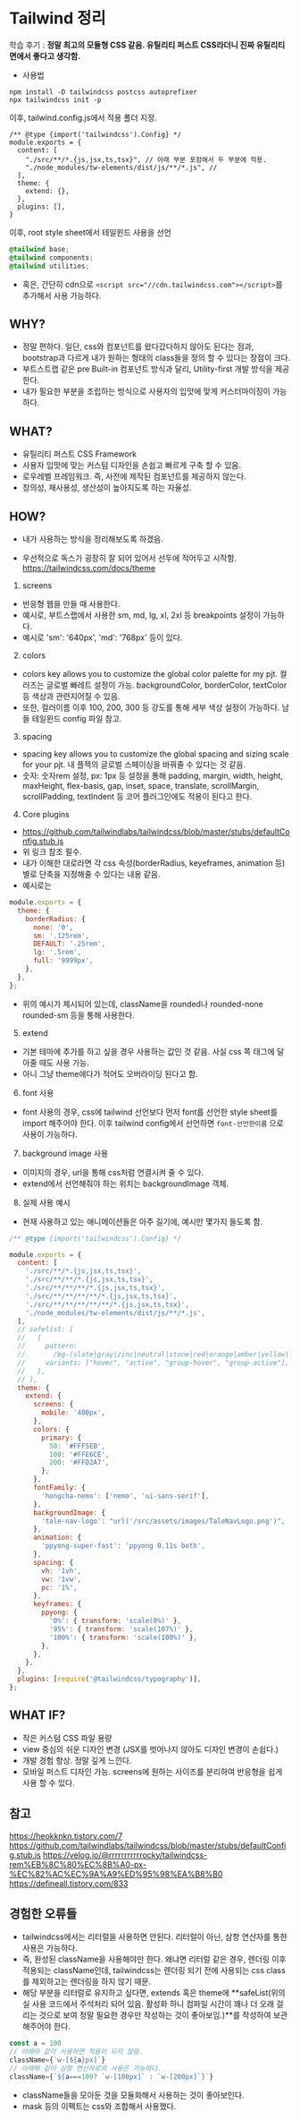 # Tailwind 정리

학습 후기 : **정말 최고의 모듈형 CSS 같음. 유틸리티 퍼스트 CSS라더니 진짜 유틸리티 면에서 좋다고 생각함.**

- 사용법

```
npm install -D tailwindcss postcss autoprefixer
npx tailwindcss init -p
```

이후, tailwind.config.js에서 적용 폴더 지정.

```
/** @type {import('tailwindcss').Config} */
module.exports = {
  content: [
    "./src/**/*.{js,jsx,ts,tsx}", // 아래 부분 포함해서 두 부분에 적용.
    "./node_modules/tw-elements/dist/js/**/*.js", //
  ],
  theme: {
    extend: {},
  },
  plugins: [],
}
```

이후, root style sheet에서 테일윈드 사용을 선언

```css
@tailwind base;
@tailwind components;
@tailwind utilities;
```

- 혹은, 간단히 cdn으로 `<script src="//cdn.tailwindcss.com"></script>`를 추가해서 사용 가능하다.

## WHY?

- 정말 편하다. 일단, css와 컴포넌트를 왔다갔다하지 않아도 된다는 점과, bootstrap과 다르게 내가 원하는 형태의 class들을 정의 할 수 있다는 장점이 크다.
- 부트스트랩 같은 pre Built-in 컴포넌트 방식과 달리, Utility-first 개발 방식을 제공한다.
- 내가 필요한 부분을 조립하는 방식으로 사용자의 입맛에 맞게 커스터마이징이 가능하다.

## WHAT?

- 유틸리티 퍼스트 CSS Framework
- 사용자 입맛에 맞는 커스텀 디자인을 손쉽고 빠르게 구축 할 수 있음.
- 로우레벨 프레임워크. 즉, 사전에 제작된 컴포넌트를 제공하지 않는다.
- 창의성, 재사용성, 생산성이 높아지도록 하는 자율성.

## HOW?

- 내가 사용하는 방식을 정리해보도록 하겠음.

- 우선적으로 독스가 굉장히 잘 되어 있어서 선두에 적어두고 시작함.
  https://tailwindcss.com/docs/theme

1. screens

- 반응형 웹을 만들 때 사용한다.
- 예시로, 부트스랩에서 사용한 sm, md, lg, xl, 2xl 등 breakpoints 설정이 가능하다.
- 예시로 'sm': '640px', 'md': '768px' 등이 있다.

2. colors

- colors key allows you to customize the global color palette for my pjt. 컬러즈는 글로벌 빠레트 설정이 가능. backgroundColor, borderColor, textColor 등 색상과 관련지어질 수 있음.
- 또한, 컬러이름 이후 100, 200, 300 등 강도를 통해 세부 색상 설정이 가능하다. 남들 테일윈드 config 파일 참고.

3. spacing

- spacing key allows you to customize the global spacing and sizing scale for your pjt. 내 플젝의 글로벌 스페이싱을 바꿔줄 수 있다는 것 같음.
- 숫자: 숫자rem 설정, px: 1px 등 설정을 통해 padding, margin, width, height, maxHeight, flex-basis, gap, inset, space, translate, scrollMargin, scrollPadding, textIndent 등 코어 플러그인에도 적용이 된다고 한다.

4. Core plugins

- https://github.com/tailwindlabs/tailwindcss/blob/master/stubs/defaultConfig.stub.js
- 위 링크 참조 필수.
- 내가 이해한 대로라면 각 css 속성(borderRadius, keyeframes, animation 등) 별로 단축을 지정해줄 수 있다는 내용 같음.
- 예시로는

```js
module.exports = {
  theme: {
    borderRadius: {
      none: '0',
      sm: '.125rem',
      DEFAULT: '.25rem',
      lg: '.5rem',
      full: '9999px',
    },
  },
};
```

- 위의 예시가 제시되어 있는데, className을 rounded나 rounded-none rounded-sm 등을 통해 사용한다.

5. extend

- 기본 테마에 추가를 하고 싶을 경우 사용하는 값인 것 같음. 사실 css 쪽 태그에 달아줄 때도 사용 가능.
- 아니 그냥 theme에다가 적어도 오버라이딩 된다고 함.

6. font 사용

- font 사용의 경우, css에 tailwind 선언보다 먼저 font를 선언한 style sheet를 import 해주어야 한다. 이후 tailwind config에서 선언하면 `font-선언한이름` 으로 사용이 가능하다.

7. background image 사용

- 이미지의 경우, url을 통해 css처럼 연결시켜 줄 수 있다.
- extend에서 선언해줘야 하는 위치는 backgroundImage 객체.

8. 실제 사용 예시

- 현재 사용하고 있는 애니메이션들은 아주 길기에, 예시만 몇가지 들도록 함.

```js
/** @type {import('tailwindcss').Config} */

module.exports = {
  content: [
    './src/**/*.{js,jsx,ts,tsx}',
    './src/**/**/*.{js,jsx,ts,tsx}',
    './src/**/**/**/*.{js,jsx,ts,tsx}',
    './src/**/**/**/**/*.{js,jsx,ts,tsx}',
    './src/**/**/**/**/**/*.{js,jsx,ts,tsx}',
    './node_modules/tw-elements/dist/js/**/*.js',
  ],
  // safelist: [
  //   {
  //     pattern:
  //       /bg-(slate|gray|zinc|neutral|stone|red|orange|amber|yellow|lime|green|emerald|teal|cyan|sky|blue|indigo|violet|purple|fuchsia|pinkrose|primary|secondary|tertiaty)-(50|100|200|300|400|500|600|700|800|900)/,
  //     variants: ["hover", "active", "group-hover", "group-active"],
  //   },
  // ],
  theme: {
    extend: {
      screens: {
        mobile: '400px',
      },
      colors: {
        primary: {
          50: '#FFF5EB',
          100: '#FFE6CE',
          200: '#FFD2A7',
        },
      },
      fontFamily: {
        'hongcha-nemo': ['nemo', 'ui-sans-serif'],
      },
      backgroundImage: {
        'tale-nav-logo': "url('/src/assets/images/TaleNavLogo.png')",
      },
      animation: {
        'ppyong-super-fast': 'ppyong 0.11s both',
      },
      spacing: {
        vh: '1vh',
        vw: '1vw',
        pc: '1%',
      },
      keyframes: {
        ppyong: {
          '0%': { transform: 'scale(0%)' },
          '95%': { transform: 'scale(107%)' },
          '100%': { transform: 'scale(100%)' },
        },
      },
    },
  },
  plugins: [require('@tailwindcss/typography')],
};
```

## WHAT IF?

- 작은 커스텀 CSS 파일 용량
- view 중심의 쉬운 디자인 변경 (JSX를 벗어나지 않아도 디자인 변경이 손쉽다.)
- 개발 경험 향상. 정말 깊게 느낀다.
- 모바일 퍼스트 디자인 가능. screens에 원하는 사이즈를 분리하여 반응형을 쉽게 사용 할 수 있다.

## 참고

https://heokknkn.tistory.com/7
https://github.com/tailwindlabs/tailwindcss/blob/master/stubs/defaultConfig.stub.js
https://velog.io/@rrrrrrrrrrrocky/tailwindcss-rem%EB%8C%80%EC%8B%A0-px-%EC%82%AC%EC%9A%A9%ED%95%98%EA%B8%B0
https://defineall.tistory.com/833

## 경험한 오류들

- tailwindcss에서는 리터럴을 사용하면 안된다. 리터럴이 아닌, 삼항 연산자를 통한 사용은 가능하다.
- 즉, 완성된 className을 사용해야만 한다. 왜냐면 리터럴 같은 경우, 렌더링 이후 적용되는 className인데, tailwindcss는 렌더링 되기 전에 사용되는 css class를 제외하고는 렌더링을 하지 않기 때문.
- 해당 부분을 리터럴로 유지하고 싶다면, extends 혹은 theme에 **safeList(위의 실 사용 코드에서 주석처리 되어 있음. 활성화 하니 컴파일 시간이 꽤나 더 오래 걸리는 것으로 보여 정말 필요한 경우만 작성하는 것이 좋아보임.)**를 작성하여 보관해주어야 한다.

```js
const a = 100
// 아래와 같이 사용하면 적용이 되지 않음.
className={`w-[${a}px]`}
// 아래와 같이 삼항 연산자로의 사용은 가능하다.
className={`${a===100? `w-[100px]` : `w-[200px]`}`}
```

- className들을 모아둔 것을 모듈화해서 사용하는 것이 좋아보인다.
- mask 등의 이펙트는 css와 조합해서 사용했다.
